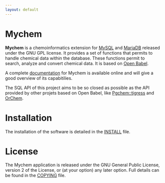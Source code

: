 ```yaml
---
layout: default
---
```


# Mychem

**Mychem** is a chemoinformatics extension for [MySQL](https://www.mysql.com/)
and [MariaDB](https://mariadb.org/) released under the GNU GPL license.
It provides a set of functions that permits to handle chemical data
within the database. These functions permit to search, analyze and
convert chemical data. It is based on [Open Babel](http://openbabel.sourceforge.net/wiki/Main_Page).

A complete [documentation]() for Mychem is available online and will
give a good overview of its capabitilies.

The SQL API of this project aims to be so closed as possible as the
API provided by other projets based on Open Babel, like [Pgchem::tigress](https://github.com/bgruening/pgchem_tigress) and [OrChem](http://orchem.sourceforge.net/).

# Installation

The installation of the software is detailed in the [INSTALL](https://github.com/mychem/mychem-code/blob/master/INSTALL)
file.

# License

The Mychem application is released under the GNU General Public
License, version 2 of the License, or (at your option) any later
option. Full details can be found in the [COPYING](https://github.com/mychem/mychem-code/blob/master/COPYING) file.

